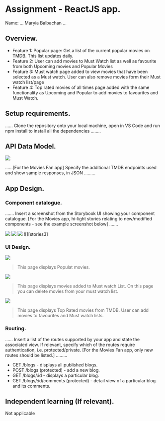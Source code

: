 # Assignment - ReactJS app.

Name: ... Maryia Balbachan ...

## Overview.
 
 + Feature 1: Popular page: Get a list of the current popular movies on TMDB. This list updates daily.
 + Feature 2: User can add movies to Must Watch list as well as favourite from both Upcoming movies and Popular Movies
 + Feature 3: Must watch page added to view movies that have been selected as a Must watch. User can also remove movies form their Must watch list/page
 + Feature 4: Top rated movies of all times page added with the same functionality as Upcoming and Popular to add movies to favourites and Must Watch.
 

## Setup requirements.

...... Clone the repository onto your local machine, open in VS Code and run npm install to install all the dependencies ........

## API Data Model.


![][model]

......[For the Movies Fan app] Specify the additional TMDB endpoints used and show sample responses, in JSON .........

## App Design.

### Component catalogue.

....... Insert a screenshot from the Storybook UI showing your component catalogue. [For the Movies app, hi-light stories relating to new/modified components - see the example screenshot below] .......

![][stories]
![][stories1]
![][stories2]
![][stories3]

### UI Design.

![][view]
>This page displays Populat movies.

![][view1]
>This page displays movies added to Must watch List. On this page you can delete movies from your must watch list.

![][view2]
>This page displays Top Rated movies from TMDB. User can add movies to favourites and Must watch lists. 

### Routing.

...... Insert a list of the routes supported by your app and state the associated view. If relevant, specify which of the routes require authentication, i.e. protected/private. [For the Movies Fan app, only new routes should be listed.] ......... 

+ GET /blogs - displays all published blogs.
+ POST /blogs (protected) - add a new blog.
+ GET /blogs/:id - displays a particular blog.
+ GET /blogs/:id/comments (protected) - detail view of a particular blog and its comments.


## Independent learning (If relevant).

Not applicable


[model]: ./data.jpg
[view]: ./popular.png
[view1]: ./mustwatch.png
[view2]: ./toprated.png
[stories]: ./storybook.png
[stories1]: ./storybook1.png
[stories2]: ./storybook2.png
[stories2]: ./storybook3.png